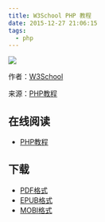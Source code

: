 ```yaml
---
title: W3School PHP 教程
date: 2015-12-27 21:06:15
tags:
  - php
---
```


![](https://ek8whxe.cloudimg.io/s/width/226/https://www.gitbook.com/cover/book/wizardforcel/w3school-php.jpg)

作者：[W3School](http://www.w3cschool.cc)

来源：[PHP教程](http://www.w3cschool.cc/php/php-tutorial.html)

<!--more-->

## 在线阅读 ##

* [PHP教程](https://www.gitbook.com/book/wizardforcel/w3school-php/details)

## 下载 ##

* [PDF格式](https://www.gitbook.com/download/pdf/book/wizardforcel/w3school-php)
* [EPUB格式](https://www.gitbook.com/download/epub/book/wizardforcel/w3school-php)
* [MOBI格式](https://www.gitbook.com/download/mobi/book/wizardforcel/w3school-php)